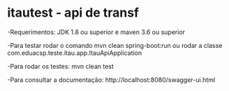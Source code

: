 # itautest - api de transf

-Requerimentos: JDK 1.8 ou superior e maven 3.6 ou superior

-Para testar rodar o comando mvn clean spring-boot:run ou rodar a classe com.eduacsp.teste.itau.app.ItauApiApplication

-Para rodar os testes: mvn clean test

-Para consultar a documentação: http://localhost:8080/swagger-ui.html 


